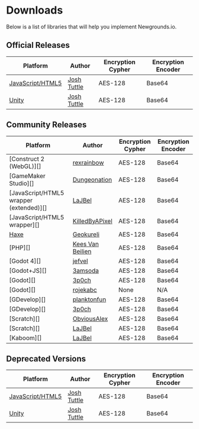 # Downloads

Below is a list of libraries that will help you implement Newgrounds.io.

## Official Releases

| Platform                      | Author            | Encryption Cypher | Encryption Encoder    |
|---                            |---                |---                |---                    |
|[JavaScript/HTML5][js-official]| [Josh Tuttle][]   | AES-128           | Base64                |
|[Unity][unity-official]        | [Josh Tuttle][]   | AES-128           | Base64                |

## Community Releases

| Platform                                  | Author                | Encryption Cypher     | Encryption Encoder    |
|---                                        |---                    |---                    |---                    |
| [Construct 2 (WebGL)][]                   | [rexrainbow][]        | AES-128               | Base64                |
| [GameMaker Studio][]                      | [Dungeonation][]      | AES-128               | Base64              	|
| [JavaScript/HTML5 wrapper (extended)][]   | [LaJBel][]            | AES-128               | Base64                |
| [JavaScript/HTML5 wrapper][]              | [KilledByAPixel][]    | AES-128               | Base64                |
| [Haxe][]                                  | [Geokureli][]         | AES-128               | Base64                |
| [PHP][]                                   | [Kees Van Beilien][]  | AES-128               | Base64                |
| [Godot 4][]                               | [jefvel][]            | AES-128               | Base64                |
| [Godot+JS][]                              | [3amsoda][]           | AES-128               | Base64                |
| [Godot][]                                 | [3p0ch][]             | AES-128               | Base64                |
| [Godot][]                                 | [rojekabc][]          | None					| N/A                   |
| [GDevelop][]                              | [planktonfun][]       | AES-128               | Base64                |
| [GDevelop][]                              | [3p0ch][]             | AES-128               | Base64                |
| [Scratch][]                               | [ObviousAlex][]       | AES-128               | Base64                |
| [Scratch][]                               | [LaJBel][]            | AES-128               | Base64                |
| [Kaboom][]                                | [LaJBel][]            | AES-128               | Base64                |

## Deprecated Versions

| Platform                          | Author            | Encryption Cypher | Encryption Encoder    |
|---                                |---                |---                |---                    |
|[JavaScript/HTML5][js-deprecated]  | [Josh Tuttle][]   | AES-128           | Base64                |
|[Unity][unity-deprecated]          | [Josh Tuttle][]   | AES-128           | Base64                |

<!-- Offiical Releases -->
[js-official]: https://github.com/PsychoGoldfishNG/NewgroundsIO-JS
[unity-official]: https://github.com/PsychoGoldfishNG/NewgroundsIO-Unity/

<!-- Community Releases -->
[Haxe]: https://github.com/Geokureli/Newgrounds.hx

<!-- Authors -->
[Josh Tuttle]: https://psychogoldfish.newgrounds.com
[rexrainbow]: https://www.scirra.com/users/rexrainbow
[Dungeonation]:https://dungeonation.newgrounds.com/
[LaJBel]:https://lajbel.newgrounds.com/
[KilledByAPixel]:https://killedbyapixel.newgrounds.com/
[Geokureli]:https://geokureli.newgrounds.com/
[Kees Van Beilien]:https://if-dev.newgrounds.com/
[jefvel]:https://jefvel.newgrounds.com/
[3amsoda]:https://3amsoda.newgrounds.com/
[3p0ch]:https://3p0ch.newgrounds.com/
[rojekabc]:https://rojekabc.newgrounds.com/
[planktonfun]:https://planktonfun.newgrounds.com/
[ObviousAlex]:https://obviousalex.newgrounds.com/


<!-- Deprecated Versions -->
[js-deprecated]: https://github.com/PsychoGoldfishNG/newgrounds.io-for-javascript-html5
[unity-deprecated]: https://bitbucket.org/newgrounds/newgrounds.io-for-unity-c/src/master/